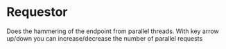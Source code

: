 # Requestor

Does the hammering of the endpoint from parallel threads. With key arrow up/down you can increase/decrease the number of parallel requests

